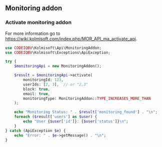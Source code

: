 ## Monitoring addon

### Activate monitoring addon
For more information go to https://wiki.kolmisoft.com/index.php/MOR_API_ma_activate_api.

```php
use CODEIQBV\Kolmisoft\Api\MonitoringAddon;
use CODEIQBV\Kolmisoft\Exceptions\ApiException;

try {
    $monitoringApi = new MonitoringAddon();

    $result = $monitoringApi->activate(
        monitoringId: 123,
        userIds: [2, 3],  // or "2,3"
        block: true,
        email: true,
        monitoringType: MonitoringAddon::TYPE_INCREASES_MORE_THAN
    );

    echo "Monitoring Status: " . $result['monitoring_found'] . "\n";
    foreach ($result['users'] as $user) {
        echo "User {$user['id']}: {$user['status']}\n";
    }
} catch (ApiException $e) {
    echo "Error: " . $e->getMessage() . "\n";
}
```
